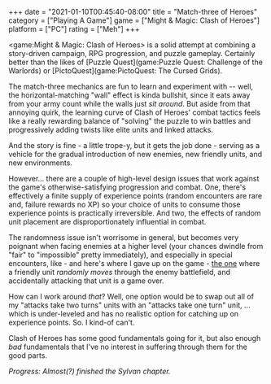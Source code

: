 +++
date = "2021-01-10T00:45:40-08:00"
title = "Match-three of Heroes"
category = ["Playing A Game"]
game = ["Might & Magic: Clash of Heroes"]
platform = ["PC"]
rating = ["Meh"]
+++

<game:Might & Magic: Clash of Heroes> is a solid attempt at combining a story-driven campaign, RPG progression, and puzzle gameplay.  Certainly better than the likes of [Puzzle Quest](game:Puzzle Quest: Challenge of the Warlords) or [PictoQuest](game:PictoQuest: The Cursed Grids).

The match-three mechanics are fun to learn and experiment with -- well, the horizontal-matching "wall" effect is kinda bullshit, since it eats away from your army count while the walls just <i>sit around</i>.  But aside from that annoying quirk, the learning curve of Clash of Heroes' combat tactics feels like a really rewarding balance of "solving" the puzzle to win battles and progressively adding twists like elite units and linked attacks.

And the story is fine - a little trope-y, but it gets the job done - serving as a vehicle for the gradual introduction of new enemies, new friendly units, and new environments.

However... there are a couple of high-level design issues that work against the game's otherwise-satisfying progression and combat.  One, there's effectively a finite supply of experience points (random encounters are rare and, failure rewards no XP) so your choice of units to consume those experience points is practically irreversible.  And two, the effects of random unit placement are disproportionately influential in combat.

The randomness issue isn't worrisome in general, but becomes very poignant when facing enemies at a higher level (your chances dwindle from "fair" to "impossible" pretty immediately), and especially in special encounters, like - and here's where I gave up on the game - <a href="https://guides.gamepressure.com/mightandmagicclashofheroes/guide.asp?ID=11852">the one</a> where a friendly unit <i>randomly moves</i> through the enemy battlefield, and accidentally attacking that unit is a game over.

How can I work around <i>that</i>?  Well, one option would be to swap out all of my "attacks take two turns" units with an "attacks take one turn" unit, ... which is under-leveled and has no realistic option for catching up on experience points.  So.  I kind-of can't.

Clash of Heroes has some good fundamentals going for it, but also enough <i>bad</i> fundamentals that I've no interest in suffering through them for the good parts.

<i>Progress: Almost(?) finished the Sylvan chapter.</i>
